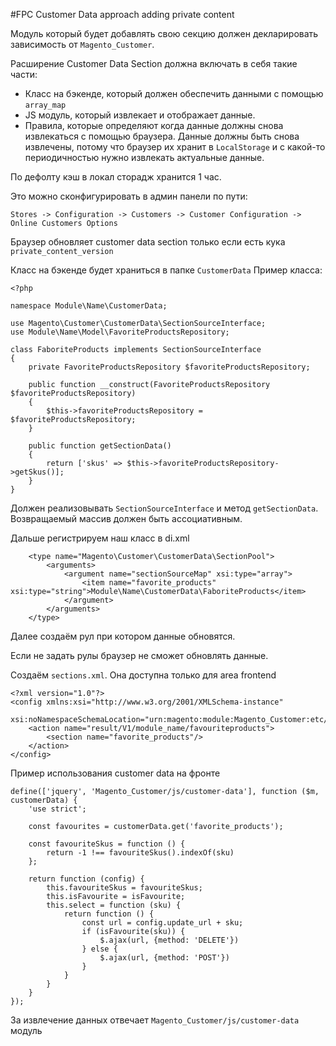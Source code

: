 #FPC Customer Data approach adding  private content

Модуль который будет добавлять свою секцию должен декларировать 
зависимость от `Magento_Customer`.

Расширение Customer Data Section должна включать в себя такие части:

- Класс на бэкенде, который должен обеспечить данными с помощью `array_map`
- JS модуль, который извлекает и отображает данные.
- Правила, которые определяют когда данные должны снова извлекаться с помощью браузера. 
  Данные должны быть снова извлечены, потому что браузер их хранит в `LocalStorage`
  и с какой-то периодичностью нужно извлекать актуальные данные. 

По дефолту кэш в локал сторадж хранится 1 час.

Это можно сконфигурировать в админ панели по пути:

`Stores -> Configuration -> Customers -> Customer Configuration -> Online Customers Options` 

Браузер обновляет customer data section только если есть кука `private_content_version`

Класс на бэкенде будет храниться в папке `CustomerData`
Пример класса:
```
<?php

namespace Module\Name\CustomerData;

use Magento\Customer\CustomerData\SectionSourceInterface;
use Module\Name\Model\FavoriteProductsRepository;

class FaboriteProducts implements SectionSourceInterface
{
    private FavoriteProductsRepository $favoriteProductsRepository;

    public function __construct(FavoriteProductsRepository $favoriteProductsRepository)
    {
        $this->favoriteProductsRepository = $favoriteProductsRepository;
    }

    public function getSectionData()
    {
        return ['skus' => $this->favoriteProductsRepository->getSkus()];
    }
}

```

Должен реализовывать `SectionSourceInterface`
и метод `getSectionData`.
Возвращаемый массив должен быть ассоциативным.

Дальше регистрируем наш класс в di.xml

```
    <type name="Magento\Customer\CustomerData\SectionPool">
        <arguments> 
            <argument name="sectionSourceMap" xsi:type="array">
                <item name="favorite_products" xsi:type="string">Module\Name\CustomerData\FaboriteProducts</item>
            </argument>
        </arguments>
    </type>
```

Далее создаём рул при котором данные обновятся.

Если не задать рулы браузер не сможет обновлять данные.

Создаём `sections.xml`. Она доступна только для area frontend

```
<?xml version="1.0"?>
<config xmlns:xsi="http://www.w3.org/2001/XMLSchema-instance"
        xsi:noNamespaceSchemaLocation="urn:magento:module:Magento_Customer:etc/sections.xsd">
    <action name="result/V1/module_name/favouriteproducts">
        <section name="favorite_products"/>
    </action>
</config>
```

Пример использования customer data на фронте

````
define(['jquery', 'Magento_Customer/js/customer-data'], function ($m, customerData) {
    'use strict';

    const favourites = customerData.get('favorite_products');

    const favouriteSkus = function () {
        return -1 !== favouriteSkus().indexOf(sku)
    };

    return function (config) {
        this.favouriteSkus = favouriteSkus;
        this.isFavourite = isFavourite;
        this.select = function (sku) {
            return function () {
                const url = config.update_url + sku;
                if (isFavourite(sku)) {
                    $.ajax(url, {method: 'DELETE'})
                } else {
                    $.ajax(url, {method: 'POST'})
                }
            }
        }
    }
});
````

За извлечение данных отвечает `Magento_Customer/js/customer-data` модуль
